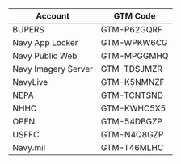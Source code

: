 |Account |GTM Code|
|--------|-------|
|BUPERS  |GTM-P62GQRF|
|Navy App Locker |GTM-WPKW6CG|
|Navy Public Web |GTM-MPGGMHQ|
|Navy Imagery Server |GTM-TDSJMZR|
|NavyLive	|GTM-K5NMNZF|
|NEPA |GTM-TCNTSND|
|NHHC	|GTM-KWHC5X5|
|OPEN	|GTM-54DBGZP|
|USFFC	|GTM-N4Q8GZP|
|Navy.mil |GTM-T46MLHC|
